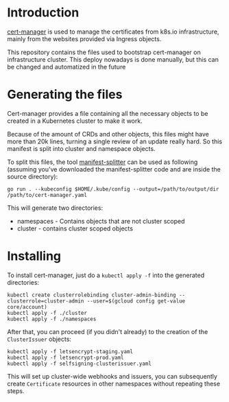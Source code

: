 # Introduction

[cert-manager](cert-manager.io) is used to manage the certificates from 
k8s.io infrastructure, mainly from the websites provided via
Ingress objects.

This repository contains the files used to bootstrap cert-manager on 
infrastructure cluster. This deploy nowadays is done manually, but this can be
changed and automatized in the future

# Generating the files

Cert-manager provides a file containing all the necessary objects to be created 
in a Kubernetes cluster to make it work.

Because of the amount of CRDs and other objects, this files might have more than 
20k lines, turning a single review of an update really hard. So this manifest is 
split into cluster and namespace objects.

To split this files, the tool [manifest-splitter](https://github.com/munnerz/manifest-splitter) 
can be used as following (assuming you've downloaded the manifest-splitter 
code and are inside the source directory):

```
go run . --kubeconfig $HOME/.kube/config --output=/path/to/output/dir /path/to/cert-manager.yaml
```

This will generate two directories:
* namespaces - Contains objects that are not cluster scoped
* cluster - contains cluster scoped objects

# Installing

To install cert-manager, just do a `kubectl apply -f` into the generated 
directories:

```
kubectl create clusterrolebinding cluster-admin-binding --clusterrole=cluster-admin --user=$(gcloud config get-value core/account)
kubectl apply -f ./cluster
kubectl apply -f ./namespaces
```

After that, you can proceed (if you didn't already) to the creation of the `ClusterIssuer` objects:
```
kubectl apply -f letsencrypt-staging.yaml
kubectl apply -f letsencrypt-prod.yaml
kubectl apply -f selfsigning-clusterissuer.yaml
```

This will set up cluster-wide webhooks and issuers, you can subsequently create
`Certificate` resources in other namespaces without repeating these steps.
